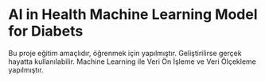 # AI in Health Machine Learning Model for Diabets
Bu proje eğitim amaçlıdır, öğrenmek için yapılmıştır. Geliştirilirse gerçek hayatta kullanılabilir. Machine Learning ile Veri Ön İşleme ve Veri Ölçekleme yapılmıştır.
